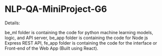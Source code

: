 # NLP-QA-MiniProject-G6

Details:

be_ml folder is containing the code for python machine learning models, logic, and API server,
be_app folder is containing the code for Node js Express REST API,
fe_app folder is containing the code for the interface or Front-end of the Web App (Built using React).
